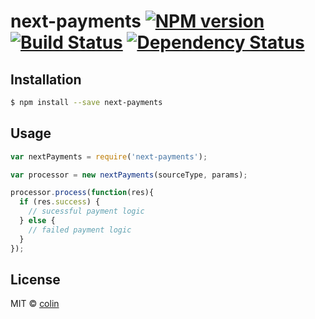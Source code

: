 # next-payments [![NPM version][npm-image]][npm-url] [![Build Status][travis-image]][travis-url] [![Dependency Status][daviddm-image]][daviddm-url]
> 

## Installation

```sh
$ npm install --save next-payments
```

## Usage

```js
var nextPayments = require('next-payments');

var processor = new nextPayments(sourceType, params);

processor.process(function(res){
  if (res.success) {
    // sucessful payment logic
  } else {
    // failed payment logic
  }
});
```
## License

MIT © [colin]()


[npm-image]: https://badge.fury.io/js/next-payments.svg
[npm-url]: https://npmjs.org/package/next-payments
[travis-image]: https://travis-ci.org/skydropx/next-payments.svg?branch=master
[travis-url]: https://travis-ci.org/skydropx/next-payments
[daviddm-image]: https://david-dm.org/skydropx/next-payments.svg?theme=shields.io
[daviddm-url]: https://david-dm.org/skydropx/next-payments
